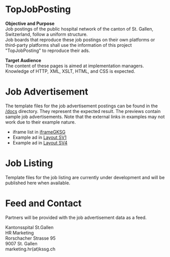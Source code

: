# TopJobPosting
**Objective and Purpose**  
Job postings of the public hospital network of the canton of St. Gallen, Switzerland, follow a uniform structure.  
Job boards that reproduce these job postings on their own platforms or third-party platforms shall use the information of this project "TopJobPosting" to reproduce their ads.

**Target Audience**  
The content of these pages is aimed at implementation managers. Knowledge of HTTP, XML, XSLT, HTML, and CSS is expected.

# Job Advertisement
The template files for the job advertisement postings can be found in the [/docs](docs) directory. They represent the expected result.
The previews contain sample job advertisements. Note that the external links in examples may not work due to their example nature.

- iframe list in [iframeGKSG](https://svsg-jobs.github.io/TopJobPosting/iframeGKSG.html)  
- Example ad in [Layout SV1](https://svsg-jobs.github.io/TopJobPosting/LayoutSV1.html)  
- Example ad in [Layout SV4](https://svsg-jobs.github.io/TopJobPosting/LayoutSV4.html)

# Job Listing
Template files for the job listing are currently under development and will be published here when available.  

# Feed and Contact
Partners will be provided with the job advertisement data as a feed.  

Kantonsspital St.Gallen  
HR Marketing  
Rorschacher Strasse 95  
9007 St. Gallen  
marketing.hr(at)kssg.ch
